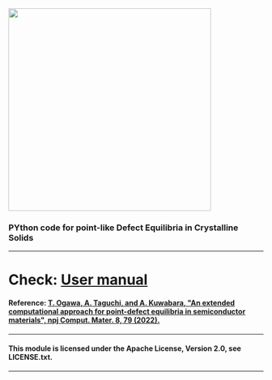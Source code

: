 
<img width=400 src="https://gitlab.com/tkog/pydecs/-/wikis/uploads/5b35536e5f63e1433affda74549140e2/pydecs_logo.jpg">

### PYthon code for point-like Defect Equilibria in Crystalline Solids
---

# Check:  [User manual](https://gitlab.com/tkog/pydecs/-/wikis/home)



#### Reference: [T. Ogawa, A. Taguchi, and A. Kuwabara, "An extended computational approach for point-defect equilibria in semiconductor materials", npj Comput. Mater. 8, 79 (2022).](https://doi.org/10.1038/s41524-022-00756-0)  
---
#### This module is licensed under the Apache License, Version 2.0, see LICENSE.txt.
---

